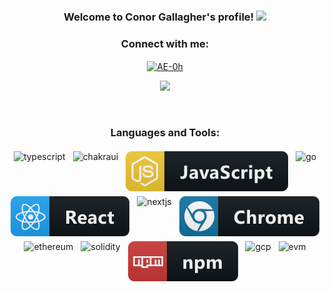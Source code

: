 
<h3 align="center">
  Welcome to Conor Gallagher's profile!
  <img src="https://media.giphy.com/media/hvRJCLFzcasrR4ia7z/giphy.gif" width="28">
</h3>

<h3 align="center" > Connect with me: </h3>
<p align="center">
  <a href="https://twitter.com/Byzan_Solutions" target="blank"><img align="center" src="https://img.shields.io/badge/Byzan_Solutions-%231DA1F2.svg?style=for-the-badge&logo=Twitter&logoColor=white" alt="AE-0h"  /></a>
</p>
<p align="center" >
<a href="https://github.com/AE-0h/github-readme-stats"> 
    <img  src="https://github-readme-stats.vercel.app/api?username=AE-0h&&show_icons=true&theme=radical"/>
  </a>

</p>

<br />

<h3 align="center">Languages and Tools:</h3>

<p align="center">
  <!-- For more icons please follow  https://github.com/MikeCodesDotNET/ColoredBadges -->
  <img src="https://raw.githubusercontent.com/8bithemant/8bithemant/master/svg/dev/languages/typescript.svg" alt="typescript" style="vertical-align:top; margin:4px">    
  <img src="https://raw.githubusercontent.com/8bithemant/8bithemant/master/svg/dev/languages/chakraui.svg" alt="chakraui" style="vertical-align:top; margin:4px">
  <img src="https://raw.githubusercontent.com/8bithemant/8bithemant/master/svg/dev/languages/js.svg" alt="js" style="vertical-align:top; margin:4px">
  <img src="https://raw.githubusercontent.com/8bithemant/8bithemant/master/svg/dev/languages/go.svg" alt="go" style="vertical-align:top; margin:4px">
  <img src="https://raw.githubusercontent.com/8bithemant/8bithemant/master/svg/dev/frameworks/react.svg" alt="react" style="vertical-align:top; margin:4px">
  <img src="https://raw.githubusercontent.com/8bithemant/8bithemant/master/svg/dev/frameworks/nextjs.svg" alt="nextjs" style="vertical-align:top; margin:4px">
  <img src="https://raw.githubusercontent.com/8bithemant/8bithemant/master/svg/dev/misc/chrome.svg" alt="chrome" style="vertical-align:top; margin:4px">
  <img src="https://raw.githubusercontent.com/8bithemant/8bithemant/master/svg/dev/misc/ethereum.svg" alt="ethereum" style="vertical-align:top; margin:4px">
  <img src="https://raw.githubusercontent.com/8bithemant/8bithemant/master/svg/dev/services/solidity.svg" alt="solidity" style="vertical-align:top; margin:4px">
  <img src="https://raw.githubusercontent.com/8bithemant/8bithemant/master/svg/dev/services/npm.svg" alt="node" style="vertical-align:top; margin:4px">
  <img src="https://raw.githubusercontent.com/8bithemant/8bithemant/master/svg/dev/services/rust.svg" alt="gcp" style="vertical-align:top; margin:4px">
  <img src="https://raw.githubusercontent.com/8bithemant/8bithemant/master/svg/dev/tools/evm.svg" alt="evm" style="vertical-align:top; margin:4px">
</p>
